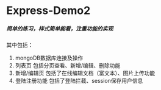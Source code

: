 # Express-Demo2
##### 简单的练习，样式简单能看，注重功能的实现

其中包括：  
1. mongoDB数据库连接及操作  
2. 列表页 包括分页查看、新增/编辑、删除功能  
3. 新增/编辑页 包括了在线编辑文档（富文本）、图片上传功能  
4. 登陆注册功能 包括了登陆拦截、session保存用户信息
